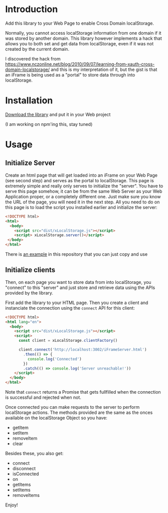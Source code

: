 # Introduction
Add this library to your Web Page to enable Cross Domain localStorage.

Normally, you cannot access localStorage information from one domain if it was stored by another domain.  This library however implements a hack that allows you to both set and get data from localStorage, even if it was not created by the current domain.

I discovered the hack from https://www.nczonline.net/blog/2010/09/07/learning-from-xauth-cross-domain-localstorage/ and this is my interpretation of it, but the gist is that an iFrame is being used as a "portal" to store data through into localStorage.

# Installation
[Download the library](https://github.com/mvilrokx/xLocalStorage/blob/master/dist/xLocalStorage.js) and put it in your Web project

(I am working on npm'ing this, stay tuned)

# Usage
## Initialize Server
Create an html page that will get loaded into an iFrame on your Web Page (see second step) and serves as the portal to localStorage.  This page is extremely simple and really only serves to initialize the "server".  You have to serve this page somehow, it can be from the same Web Server as your Web Application proper, or a completely different one.  Just make sure you know the URL of the page, you will need it in the next step.  All you need to do on this page is to load the script you installed earlier and initialize the server:

```html
<!DOCTYPE html>
<html>
  <body>
    <script src="dist/xLocalStorage.js"></script>
    <script> xLocalStorage.server()</script>
 </body>
</html>
```

There is [an example](https://github.com/mvilrokx/xLocalStorage/blob/master/iFrameServer.html) in this repository that you can just copy and use

## Initialize clients
Then, on each page you want to store data from into localStorage, you "connect" to this "server" and just store and retrieve data using the APIs provided by the library.

First add the library to your HTML page.  Then you create a client and instanciate the connection using the ```connect``` API for this client:

```html
<!DOCTYPE html>
<html lang="en">
  <body>
    <script src="dist/xLocalStorage.js"></script>
    <script>
      const client = xLocalStorage.clientFactory()

      client.connect('http://localhost:3002/iFrameServer.html')
        .then(() => {
          console.log('Connected')
        })
        .catch(() => console.log('Server unreachable!'))
    </script>
  </body>
</html>
```

Note that ```connect``` returns a Promise that gets fullfilled when the connection is successful and rejected when not.

Once connected you can make requests to the server to perform localStorage actions.  The methods provided are the same as the onces available on the localStorage Object so you have:

* getItem
* setItem
* removeItem
* clear

Besides these, you also get:

* connect
* disconnect
* isConnected
* on
* getItems
* setItems
* removeItems

Enjoy!
